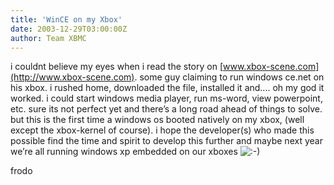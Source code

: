 ```yaml
---
title: 'WinCE on my Xbox'
date: 2003-12-29T03:00:00Z
author: Team XBMC
---
```

i couldnt believe my eyes when i read the story on [www.xbox-scene.com](http://www.xbox-scene.com). some guy claiming to run windows ce.net on his xbox. i rushed home, downloaded the file, installed it and…. oh my god it worked. i could start windows media player, run ms-word, view powerpoint, etc. sure its not perfect yet and there’s a long road ahead of things to solve. but this is the first time a windows os booted natively on my xbox, (well except the xbox-kernel of course). i hope the developer(s) who made this possible find the time and spirit to develop this further and maybe next year we’re all running windows xp embedded on our xboxes ![:-)](/images/blog/icon_smile.gif)

 frodo

 